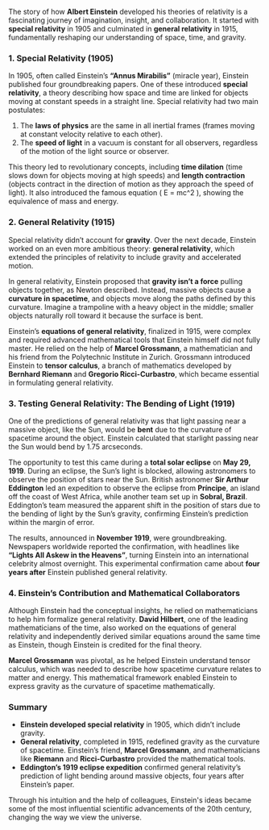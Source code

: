 The story of how **Albert Einstein** developed his theories of relativity is a fascinating journey of imagination, insight, and collaboration. It started with **special relativity** in 1905 and culminated in **general relativity** in 1915, fundamentally reshaping our understanding of space, time, and gravity.

### 1. **Special Relativity (1905)**

In 1905, often called Einstein’s **“Annus Mirabilis”** (miracle year), Einstein published four groundbreaking papers. One of these introduced **special relativity**, a theory describing how space and time are linked for objects moving at constant speeds in a straight line. Special relativity had two main postulates:

1. The **laws of physics** are the same in all inertial frames (frames moving at constant velocity relative to each other).
2. The **speed of light** in a vacuum is constant for all observers, regardless of the motion of the light source or observer.

This theory led to revolutionary concepts, including **time dilation** (time slows down for objects moving at high speeds) and **length contraction** (objects contract in the direction of motion as they approach the speed of light). It also introduced the famous equation \( E = mc^2 \), showing the equivalence of mass and energy.

### 2. **General Relativity (1915)**

Special relativity didn’t account for **gravity**. Over the next decade, Einstein worked on an even more ambitious theory: **general relativity**, which extended the principles of relativity to include gravity and accelerated motion.

In general relativity, Einstein proposed that **gravity isn’t a force** pulling objects together, as Newton described. Instead, massive objects cause a **curvature in spacetime**, and objects move along the paths defined by this curvature. Imagine a trampoline with a heavy object in the middle; smaller objects naturally roll toward it because the surface is bent.

Einstein’s **equations of general relativity**, finalized in 1915, were complex and required advanced mathematical tools that Einstein himself did not fully master. He relied on the help of **Marcel Grossmann**, a mathematician and his friend from the Polytechnic Institute in Zurich. Grossmann introduced Einstein to **tensor calculus**, a branch of mathematics developed by **Bernhard Riemann** and **Gregorio Ricci-Curbastro**, which became essential in formulating general relativity.

### 3. **Testing General Relativity: The Bending of Light (1919)**

One of the predictions of general relativity was that light passing near a massive object, like the Sun, would be **bent** due to the curvature of spacetime around the object. Einstein calculated that starlight passing near the Sun would bend by 1.75 arcseconds.

The opportunity to test this came during a **total solar eclipse** on **May 29, 1919**. During an eclipse, the Sun’s light is blocked, allowing astronomers to observe the position of stars near the Sun. British astronomer **Sir Arthur Eddington** led an expedition to observe the eclipse from **Príncipe**, an island off the coast of West Africa, while another team set up in **Sobral, Brazil**. Eddington’s team measured the apparent shift in the position of stars due to the bending of light by the Sun’s gravity, confirming Einstein’s prediction within the margin of error.

The results, announced in **November 1919**, were groundbreaking. Newspapers worldwide reported the confirmation, with headlines like **“Lights All Askew in the Heavens”**, turning Einstein into an international celebrity almost overnight. This experimental confirmation came about **four years after** Einstein published general relativity.

### 4. **Einstein’s Contribution and Mathematical Collaborators**

Although Einstein had the conceptual insights, he relied on mathematicians to help him formalize general relativity. **David Hilbert**, one of the leading mathematicians of the time, also worked on the equations of general relativity and independently derived similar equations around the same time as Einstein, though Einstein is credited for the final theory.

**Marcel Grossmann** was pivotal, as he helped Einstein understand tensor calculus, which was needed to describe how spacetime curvature relates to matter and energy. This mathematical framework enabled Einstein to express gravity as the curvature of spacetime mathematically.

### Summary

- **Einstein developed special relativity** in 1905, which didn’t include gravity.
- **General relativity**, completed in 1915, redefined gravity as the curvature of spacetime. Einstein’s friend, **Marcel Grossmann**, and mathematicians like **Riemann** and **Ricci-Curbastro** provided the mathematical tools.
- **Eddington’s 1919 eclipse expedition** confirmed general relativity’s prediction of light bending around massive objects, four years after Einstein’s paper.
  
Through his intuition and the help of colleagues, Einstein's ideas became some of the most influential scientific advancements of the 20th century, changing the way we view the universe.

